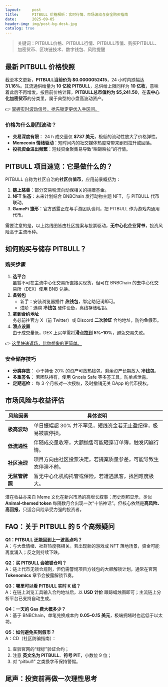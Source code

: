 ```yaml
---
layout:     post
title:      PITBULL 价格解析：实时行情、市场波动与安全购买指南
date:       2025-09-05
header-img: img/post-bg-desk.jpg
catalog: true
---
```


> 关键词：PITBULL价格、PITBULL行情、PITBULL市值、购买PITBULL、加密货币、区块链技术、数字钱包、风险提醒

## 最新 PITBULL 价格快照

截至本文更新，**PITBULL当前价为 $0.0000052415**，24 小时内跌幅达 **31.16%**。其流通供给量为 **10 亿枚 PITBULL**，总供给上限同样为 **10 亿枚**，意味着此后不再增发。按目前价格计算，**PITBULL总市值约为 $5,241.50**，在**去中心化加密货币**的分类里，属于典型的小盘高波动资产。

👉 [掌握实时波动信号，抢先锁定更优入手区间。](https://okxdog.com/)

### 价格为什么剧烈波动？
- **交易深度有限**： 24 h 成交量仅 **$737 美元**，极低的流动性放大了价格弹性。  
- **Memecoin 情绪驱动**：短时间内的社交媒体热度常带来剧烈拉升或回落。  
- **投机资金进出频繁**：短线资金聚集易导致“瞬砸瞬拉”的行情。

## PITBULL 项目速览：它是做什么的？

PITBULL 自称为社区自治的**社区价值币**，应用前景概括为：
1. **链上慈善**：部分交易税流向动保相关的捐赠基金。  
2. **NFT 生态**：未来计划结合 BNBChain 发行动物主题 NFT，与 PITBULL 代币联动。  
3. **GameFi 雏形**：官方透露正在与手游团队谈判，把 PITBULL 作为游戏内通用代币。

需要注意的是，以上路线图皆由社区提案与投票驱动，**无中心化企业背书**，投资风险高于主流币种。

## 如何购买与储存 PITBULL？

### 购买步骤
1. **选平台**  
   虽暂不可在主流中心化交易所直接买现货，但可在 BNBChain 的去中心化交易所（DEX）使用 BNB 兑换。
2. **备钱包**  
   - 新手：安装浏览器插件 **热钱包**，绑定助记词即可。
   - 进阶：选购 **冷钱包** 硬件设备，离线存储私钥。
3. **拿到合约地址**  
   务必前往官方 X（前 Twitter）或 Discord **二次验证** 合约地址，防钓鱼假币。
4. **滑点设置**  
   由于成交量低，DEX 上买单需将**滑点拉到 5%–10%**，避免交易失败。

👉 [这里快速返场，比你想象的更简单。](https://okxdog.com/)

### 安全储存技巧
- **分类存放**： 小于持仓 20% 的资产可放热钱包，剩余资产长期放入 **冷钱包**。  
- **多重签名**： 若团队持有，使用 Gnosis Safe 等多签工具，防单点泄露。  
- **定期巡检**： 每 3 个月核对一次授权，及时撤销无关 DApp 的代币授权。

## 市场风险与收益评估

| 风险因素 | 具体说明 |
|---|---|
| **极高波动** | 单日振幅超 30% 并不罕见，短线资金若无止盈纪律，极易被震停损。 |
| **低流通性** | 伴随成交量收窄，大额抛售可能砸穿订单簿，触发闪崩行情。 |
| **社区治理** | 项目方向由社区投票决定，若提案质量参差，可能导致生态停滞不前。 |
| **无监管牌照** | 暂无中心化机构托管或保险，若遭遇黑客，找回难度极大。 |

潜在收益亦来自 Meme 文化在新兴市场的高增长叙事：历史剧照显示，类似**Animal-themed token** 每隔数月会出现一次“十倍神话”。但核心依然是**高风险、高回报**，只适合风险承受力强的投资者。

## FAQ：关于 PITBULL 的 5 个高频疑问

**Q1：PITBULL 还能回到上一波高点吗？**  
A：与大盘情绪、社群热度强相关。若出现新的游戏或 NFT 落地场景，资金可能再度涌入；反之则持续下跌。

**Q2：买 PITBULL 会被锁仓吗？**  
A：链上代币无锁仓规则，但仍需警惕项目方钱包的大额解锁计划，通常在官网 **Tokenomics** 章节会披露解锁节奏。

**Q3：哪里可以看 PITBULL 实时 K 线？**  
A：在链上浏览工具输入合约地址后，以 **USD 计价** 跟踪蜡烛图即可；主流链上分析平台已支持自动生成。

**Q4：一天的 Gas 费大概多少？**  
A：基于 BNBChain，单笔兑换成本约 **0.05–0.15 美元**，极端拥堵时也远低于以太坊。

**Q5：如何避免买到假币？**  
A：CD（社区防骗指南）：
1. 查验官网的“绿标”验证合约；
2. 注意 **英文名为 PITBULL**、**符号 PIT**，小数位 9 位；
3. 对 “pitbul1” 之类换字币保持警惕。

## 尾声：投资前再做一次理性思考